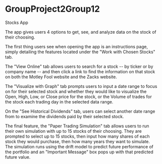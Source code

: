 # GroupProject2Group12

Stocks App

The app gives users 4 options to get, see, and analyze data on the stock of their choosing. 

The first thing users see when opening the app is an instructions page, simply detailing the features located under the "Work with Chosen Stocks" tab. 

The "View Online" tab allows users to search for a stock -- by ticker or by company name -- and then click a link to find the information on that stock on both the Motley Fool website and the Zacks website. 

The "Visualize with Graph" tab prompts users to input a date range to focus on for their selected stock and whether they would like to visualize the Open, High, Low, or Close price for the stock, or the Volume of trades for the stock each trading day in the selected data range. 

On the "See Historical Dividends" tab, users can select another date range from to examine the dividends paid by their selected stock. 

The final feature, the "Paper Trading Simulation" tab allows users to run their own simulation with up to 15 stocks of their choosing. They are prompted to select up to 15 stocks, then input how many shares of each stock they would purchase, then how many years they want to simulate. The simulation runs using the drift model to predict future performance of the portfolio and an "Important Message" box pops up with that predicted future value. 
